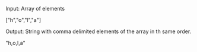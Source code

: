 Input: Array of elements

["h","o","l","a"]

Output: String with comma delimited elements of the array in th same order.

"h,o,l,a"
